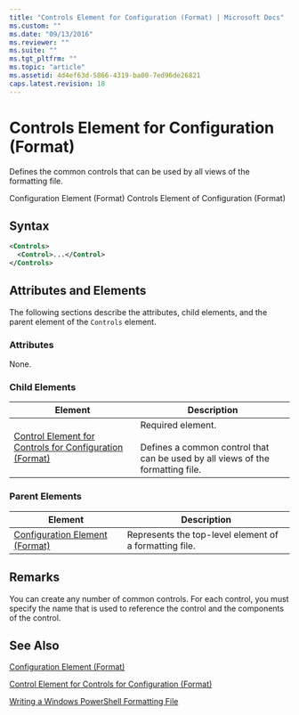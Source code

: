 ```yaml
---
title: "Controls Element for Configuration (Format) | Microsoft Docs"
ms.custom: ""
ms.date: "09/13/2016"
ms.reviewer: ""
ms.suite: ""
ms.tgt_pltfrm: ""
ms.topic: "article"
ms.assetid: 4d4ef63d-5866-4319-ba00-7ed96de26821
caps.latest.revision: 18
---
```

# Controls Element for Configuration (Format)

Defines the common controls that can be used by all views of the formatting file.

Configuration Element (Format)
Controls Element of Configuration (Format)

## Syntax

```xml
<Controls>
  <Control>...</Control>
</Controls>
```

## Attributes and Elements

The following sections describe the attributes, child elements, and the parent element of the `Controls` element.

### Attributes

None.

### Child Elements

|Element|Description|
|-------------|-----------------|
|[Control Element for Controls for Configuration (Format)](./control-element-for-controls-for-configuration-format.md)|Required element.<br /><br /> Defines a common control that can be used by all views of the formatting file.|

### Parent Elements

|Element|Description|
|-------------|-----------------|
|[Configuration Element (Format)](./configuration-element-format.md)|Represents the top-level element of a formatting file.|

## Remarks

You can create any number of common controls. For each control, you must specify the name that is used to reference the control and the components of the control.

## See Also

[Configuration Element (Format)](./configuration-element-format.md)

[Control Element for Controls for Configuration (Format)](./control-element-for-controls-for-configuration-format.md)

[Writing a Windows PowerShell Formatting File](./writing-a-windows-powershell-formatting-file.md)
